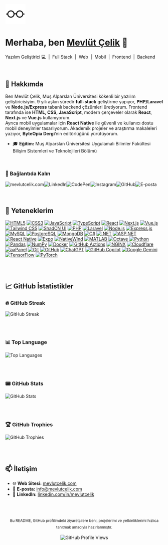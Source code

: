<p align="left">
  <a href="https://mevlutcelik.com/" target="_blank" rel="noreferrer">
    <picture>
      <source srcset="https://raw.githubusercontent.com/mevlutcelik/mevlutcelik/refs/heads/main/glasses_white.png" media="(prefers-color-scheme: dark)">
      <img style="height:64px;" height="64" src="https://raw.githubusercontent.com/mevlutcelik/mevlutcelik/refs/heads/main/glasses.png" alt="Mevlüt Çelik">
    </picture>
  </a>
</p>

<h1 align="left">Merhaba, ben <a href="https://mevlutcelik.com/" target="_blank" rel="noreferrer">Mevlüt Çelik</a> 👋</h1>
<p align="left">Yazılım Geliştirici 💻 &nbsp;|&nbsp; Full Stack &nbsp;|&nbsp; Web &nbsp;|&nbsp; Mobil &nbsp;|&nbsp; Frontend &nbsp;|&nbsp; Backend</p>

<br/>

## 👋 Hakkımda
Ben Mevlüt Çelik, Muş Alparslan Üniversitesi kökenli bir yazılım geliştiricisiyim. 9 yılı aşkın süredir **full-stack** geliştirme yapıyor, **PHP/Laravel** ve **Node.js/Express** tabanlı backend çözümleri üretiyorum. Frontend tarafında ise **HTML, CSS, JavaScript**, modern çerçeveler olarak **React**, **Next.js** ve **Vue.js** kullanıyorum.  
Ayrıca mobil uygulamalar için **React Native** ile güvenli ve kullanıcı dostu mobil deneyimler tasarlıyorum. Akademik projeler ve araştırma makaleleri yazıyor, **ByteOpia Dergi**’nin editörlüğünü yürütüyorum.

- 🎓 **Eğitim:** Muş Alparslan Üniversitesi Uygulamalı Bilimler Fakültesi Bilişim Sistemleri ve Teknolojileri Bölümü

<br/>

### 🤝 Bağlantıda Kalın

<p align="left">
  <a target="_blank" title="Mevlüt Çelik | Web Sitesi" href="https://mevlutcelik.com/"><img align="left" src="https://img.shields.io/badge/mevlutcelik.com-623927?style=for-the-badge&logo=mevlutcelik&logoColor=white" alt="mevlutcelik.com"/></a>
  <a target="_blank" title="Mevlüt Çelik | LinkedIn" href="https://www.linkedin.com/in/mevlutcelik/"><img align="left" src="https://img.shields.io/badge/LinkedIn-0270AD?style=for-the-badge&logo=linkedin&logoColor=white" alt="LinkedIn"/></a>
  <a target="_blank" title="Mevlüt Çelik | CodePen" href="https://codepen.io/mevlut"><img align="left" src="https://img.shields.io/badge/CodePen-000000?style=for-the-badge&logo=codepen&logoColor=white" alt="CodePen"/></a>
  <a target="_blank" title="@mevlut.celik23 | Instagram" href="https://www.instagram.com/mevlut.celik23/"><img align="left" src="https://img.shields.io/badge/Instagram-FF0069?style=for-the-badge&logo=instagram&logoColor=white" alt="Instagram"/></a>
  <a target="_blank" title="Mevlüt Çelik | GitHub" href="https://github.com/mevlutcelik"><img align="left" src="https://img.shields.io/badge/GitHub-100000?style=for-the-badge&logo=github&logoColor=white" alt="GitHub"/></a>
  <a target="_blank" title="info@mevlutcelik.com | E-posta" href="mailto:info@mevlutcelik.com"><img align="left" src="https://img.shields.io/badge/info@mevlutcelik.com-ec8100?style=for-the-badge&logo=maildotru&logoColor=white" alt="E-posta"/></a>
</p>

<br/><br/><br/>

## 🚀 Yeteneklerim

<p align="left">
  <!-- Frontend -->
  <a href="https://html5.org" target="_blank"><img src="https://cdn.simpleicons.org/html5/E34F26?size=32" alt="HTML5" width="32" height="32" /></a>
  <a href="https://www.w3.org/Style/CSS/Overview.en.html" target="_blank"><img src="https://upload.wikimedia.org/wikipedia/commons/6/62/CSS3_logo.svg" alt="CSS3" width="32" height="32" /></a>
  <a href="https://www.javascript.com" target="_blank"><img src="https://cdn.simpleicons.org/javascript/F7DF1E?size=32" alt="JavaScript" width="32" height="32" /></a>
  <a href="https://www.typescriptlang.org" target="_blank"><img src="https://cdn.simpleicons.org/typescript/3178C6?size=32" alt="TypeScript" width="32" height="32" /></a>
  <a href="https://react.dev" target="_blank"><img src="https://cdn.simpleicons.org/react/61DAFB?size=32" alt="React" width="32" height="32" /></a>
  <a href="https://nextjs.org" target="_blank"><img src="https://cdn.simpleicons.org/nextdotjs/000000?size=32" alt="Next.js" width="32" height="32" /></a>
  <a href="https://vuejs.org" target="_blank"><img src="https://cdn.simpleicons.org/vuedotjs/4FC08D?size=32" alt="Vue.js" width="32" height="32" /></a>
  <a href="https://tailwindcss.com" target="_blank"><img src="https://cdn.simpleicons.org/tailwindcss/06B6D4?size=32" alt="Tailwind CSS" width="32" height="32" /></a>
  <a href="https://ui.shadcn.com" target="_blank"><img src="https://cdn.simpleicons.org/shadcnui/000000?size=32" alt="ShadCN UI" width="32" height="32" /></a>
  <!-- Backend -->
  <a href="https://www.php.net" target="_blank"><img src="https://cdn.simpleicons.org/php/777BB4?size=32" alt="PHP" width="32" height="32" /></a>
  <a href="https://laravel.com" target="_blank"><img src="https://cdn.simpleicons.org/laravel/FF2D20?size=32" alt="Laravel" width="32" height="32" /></a>
  <a href="https://nodejs.org" target="_blank"><img src="https://cdn.simpleicons.org/nodedotjs/339933?size=32" alt="Node.js" width="32" height="32" /></a>
  <a href="https://expressjs.com" target="_blank"><img src="https://cdn.simpleicons.org/express/000000?size=32" alt="Express.js" width="32" height="32" /></a>
  <a href="https://mysql.com" target="_blank"><img src="https://cdn.simpleicons.org/mysql/4479A1?size=32" alt="MySQL" width="32" height="32" /></a>
  <a href="https://www.postgresql.org" target="_blank"><img src="https://cdn.simpleicons.org/postgresql/336791?size=32" alt="PostgreSQL" width="32" height="32" /></a>
  <a href="https://mongodb.com" target="_blank"><img src="https://cdn.simpleicons.org/mongodb/47A248?size=32" alt="MongoDB" width="32" height="32" /></a>
  <a href="https://docs.microsoft.com/dotnet/csharp" target="_blank"><img src="https://upload.wikimedia.org/wikipedia/commons/b/bd/Logo_C_sharp.svg" alt="C#" width="32" height="32" /></a>
  <a href="https://dotnet.microsoft.com" target="_blank"><img src="https://cdn.simpleicons.org/dotnet/512BD4?size=32" alt=".NET" width="32" height="32" /></a>
  <a href="https://dotnet.microsoft.com/apps/aspnet" target="_blank"><img src="https://www.svgrepo.com/show/508894/aspnet.svg" alt="ASP.NET" width="32" height="32" /></a>
  <!-- Mobile -->
  <a href="https://reactnative.dev" target="_blank"><img src="https://cdn.simpleicons.org/react/61DAFB?size=32" alt="React Native" width="32" height="32" /></a>
  <a href="https://expo.dev" target="_blank"><img src="https://cdn.simpleicons.org/expo/1B1F23?size=32" alt="Expo" width="32" height="32" /></a>
  <a href="https://nativewind.dev" target="_blank"><img src="https://cdn.simpleicons.org/tailwindcss/06B6D4?size=32" alt="NativeWind" width="32" height="32" /></a>
  <!-- Machine Learning & Data Science -->
  <a href="https://www.mathworks.com/products/matlab.html" target="_blank"><img src="https://upload.wikimedia.org/wikipedia/commons/4/4b/Matlab_icon.png" alt="MATLAB" width="32" height="32" /></a>
  <a href="https://octave.org/" target="_blank"><img src="https://cdn.simpleicons.org/octave/0790C0?size=32" alt="Octave" width="32" height="32" /></a>
  <a href="https://python.org" target="_blank"><img src="https://cdn.simpleicons.org/python/3776AB?size=32" alt="Python" width="32" height="32" /></a>
  <a href="https://pandas.pydata.org" target="_blank"><img src="https://cdn.simpleicons.org/pandas/150458?size=32" alt="Pandas" width="32" height="32" /></a>
  <a href="https://numpy.org" target="_blank"><img src="https://cdn.simpleicons.org/numpy/013243?size=32" alt="NumPy" width="32" height="32" /></a>
  <!-- Cloud & Server -->
  <a href="https://docker.com" target="_blank"><img src="https://cdn.simpleicons.org/docker/2496ED?size=32" alt="Docker" width="32" height="32" /></a>
  <a href="https://github.com/features/actions" target="_blank"><img src="https://cdn.simpleicons.org/githubactions/2088FF?size=32" alt="GitHub Actions" width="32" height="32" /></a>
  <a href="https://nginx.org" target="_blank"><img src="https://cdn.simpleicons.org/nginx/009639?size=32" alt="NGINX" width="32" height="32" /></a>
  <a href="https://cloudflare.com" target="_blank"><img src="https://cdn.simpleicons.org/cloudflare/F38020?size=32" alt="Cloudflare" width="32" height="32" /></a>
  <a href="https://aapanel.com" target="_blank"><img src="https://upload.wikimedia.org/wikipedia/commons/a/ad/AaPanel_Logo.png" alt="aaPanel" width="32" height="32" /></a>
  <!-- Tools & Other Skills -->
  <a href="https://git-scm.com" target="_blank"><img src="https://cdn.simpleicons.org/git/F05032?size=32" alt="Git" width="32" height="32" /></a>
  <a href="https://github.com" target="_blank"><img src="https://cdn.simpleicons.org/github/181717?size=32" alt="GitHub" width="32" height="32" /></a>
  <a href="https://chat.openai.com" target="_blank"><img src="https://cdn.simpleicons.org/openai/412991?size=32" alt="ChatGPT" width="32" height="32" /></a>
  <a href="https://github.com/features/copilot" target="_blank"><img src="https://cdn.simpleicons.org/githubcopilot/8957E5?size=32" alt="GitHub Copilot" width="32" height="32" /></a>
  <a href="https://gemini.google.com" target="_blank"><img src="https://cdn.simpleicons.org/googlegemini/8E75B2?size=32" alt="Google Gemini" width="32" height="32" /></a>
  <a href="https://tensorflow.org" target="_blank"><img src="https://cdn.simpleicons.org/tensorflow/FF6F00?size=32" alt="TensorFlow" width="32" height="32" /></a>
  <a href="https://pytorch.org" target="_blank"><img src="https://cdn.simpleicons.org/pytorch/EE4C2C?size=32" alt="PyTorch" width="32" height="32" /></a>
</p>

<br/><br/>

## 📈 GitHub İstatistikler

### 🔥 GitHub Streak

<p align="left">
  <picture>
    <source srcset="https://github-readme-streak-stats.herokuapp.com/?user=mevlutcelik&theme=dark&bg_color=0d1117&border_color=2d3541" media="(prefers-color-scheme: dark)">
    <img title="Mevlüt Çelik | GitHub Streak" src="https://streak-stats.demolab.com?user=mevlutcelik" alt="GitHub Streak">
  </picture>
</p>

<br/><br/>

### 📊 Top Language

<p align="left">
  <picture>
    <source srcset="https://github-readme-stats.vercel.app/api/top-langs/?username=mevlutcelik&layout=compact&theme=dark&bg_color=0d1117&border_color=2d3541" media="(prefers-color-scheme: dark)">
    <img title="Mevlüt Çelik | Most Used Language" src="https://github-readme-stats.vercel.app/api/top-langs/?username=mevlutcelik&layout=compact" alt="Top Languages">
  </picture>
</p>

<br/><br/>

### 📟 GitHub Stats

<p align="left">
  <picture>
    <source srcset="https://github-readme-stats.vercel.app/api?username=mevlutcelik&show_icons=true&theme=radical&bg_color=0d1117&border_color=2d3541" media="(prefers-color-scheme: dark)">
    <img title="Mevlüt Çelik | GitHub Stats" src="https://github-readme-stats.vercel.app/api?username=mevlutcelik&show_icons=true" alt="GitHub Stats">
  </picture>
</p>

<br/><br/>

### 🏆 GitHub Trophies

<p align="left">
  <picture>
    <source srcset="https://github-profile-trophy.vercel.app/?username=mevlutcelik&column=8&theme=radical&bg_color=0d1117&border_color=2d3541" media="(prefers-color-scheme: dark)">
    <img title="Mevlüt Çelik | GitHub Trophies" src="https://github-profile-trophy.vercel.app/?username=mevlutcelik&column=8" alt="GitHub Trophies">
  </picture>
</p>

<br/><br/>

## 📫 İletişim
- 🌐 **Web Sitesi:** [mevlutcelik.com](https://mevlutcelik.com)  
- 📧 **E-posta:** <a href="mailto:info@mevlutcelik.com">info@mevlutcelik.com</a>  
- 🔗 **LinkedIn:** [linkedin.com/in/mevlutcelik](https://www.linkedin.com/in/mevlutcelik) 

<br/><br/>

<p align="center">
  <sub>Bu README, GitHub profilimdeki ziyaretçilere beni, projelerimi ve yetkinliklerimi hızlıca tanıtmak amacıyla hazırlanmıştır.</sub><br/><br/>
  <img src="https://komarev.com/ghpvc/?username=mevlutcelik&label=Profil%20Görüntüleme&color=1a73E8&style=flat" alt="GitHub Profile Views" />
</p>
